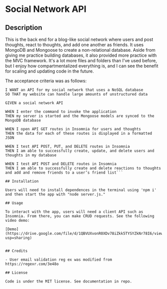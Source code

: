 # Social Network API

## Description

This is the back end for a blog-like social network where users and post thoughts, react to thoughts, and add one another as friends. It uses MongoDB and Mongoose to create a non-relational database. Aside from giving me practice building databases, it also provided more practice with the MVC framework. It's a lot more files and folders than I've used before, but I enjoy how compartmentalized everything is, and I can see the benefit for scaling and updating code in the future.

The acceptance criteria was as follows:

````AS A social media startup
I WANT an API for my social network that uses a NoSQL database
SO THAT my website can handle large amounts of unstructured data

GIVEN a social network API

WHEN I enter the command to invoke the application
THEN my server is started and the Mongoose models are synced to the MongoDB database

WHEN I open API GET routes in Insomnia for users and thoughts
THEN the data for each of these routes is displayed in a formatted JSON

WHEN I test API POST, PUT, and DELETE routes in Insomnia
THEN I am able to successfully create, update, and delete users and thoughts in my database

WHEN I test API POST and DELETE routes in Insomnia
THEN I am able to successfully create and delete reactions to thoughts and add and remove friends to a user’s friend list```

## Installation

Users will need to install dependences in the terminal using 'npm i' and then start the app with "node server.js."

## Usage

To interact with the app, users will need a client API such as Insomnia. From there, you can make CRUD requests. See the following video demo:

[Demo](https://drive.google.com/file/d/1QBVUXvonR0XDv78iZkk5TYSYZkNr78I6/view?usp=sharing)


## Credits

- User email validation reg ex was modified from https://regexr.com/3e48o

## License

Code is under the MIT license. See documentation in repo.

````
